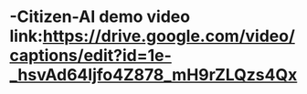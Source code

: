 # -Citizen-AI demo video link:https://drive.google.com/video/captions/edit?id=1e-_hsvAd64ljfo4Z878_mH9rZLQzs4Qx
